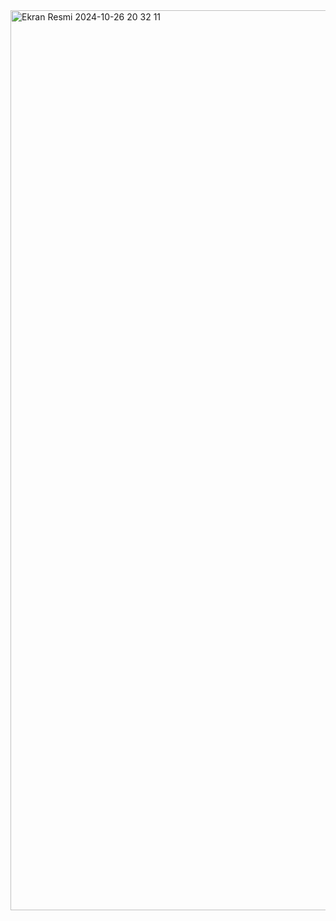 <img width="1440" alt="Ekran Resmi 2024-10-26 20 32 11" src="https://github.com/user-attachments/assets/8d7cd6ba-0fba-42a1-b7fb-0bfcad722c43">
